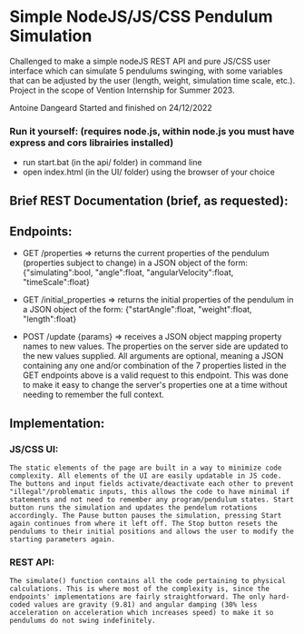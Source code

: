 # Simple NodeJS/JS/CSS Pendulum Simulation
 Challenged to make a simple nodeJS REST API and pure JS/CSS user interface which can simulate 5 pendulums swinging, with some variables that can be adjusted by the user (length, weight, simulation time scale, etc.). Project in the scope of Vention Internship for Summer 2023.

 Antoine Dangeard
 Started and finished on 24/12/2022

### Run it yourself: (requires node.js, within node.js you must have express and cors librairies installed)
- run start.bat (in the api/ folder) in command line
- open index.html (in the UI/ folder) using the browser of your choice

## Brief REST Documentation (brief, as requested):

## Endpoints:
- GET /properties => returns the current properties of the pendulum (properties subject to change) in a JSON object of the form:
        {"simulating":bool, "angle":float, "angularVelocity":float, "timeScale":float}
        
- GET /initial_properties => returns the initial properties of the pendulum in a JSON object of the form:
        {"startAngle":float, "weight":float, "length":float}

- POST /update {params} => receives a JSON object mapping property names to new values. The properties on the server side are updated to the new values supplied. All arguments are optional, meaning a JSON containing any one and/or combination of the 7 properties listed in the GET endpoints above is a valid request to this endpoint. This was done to make it easy to change the server's properties one at a time without needing to remember the full context.

## Implementation:
### JS/CSS UI:
    The static elements of the page are built in a way to minimize code complexity. All elements of the UI are easily updatable in JS code. The buttons and input fields activate/deactivate each other to prevent "illegal"/problematic inputs, this allows the code to have minimal if statements and not need to remember any program/pendulum states. Start button runs the simulation and updates the pendelum rotations accordingly. The Pause button pauses the simulation, pressing Start again continues from where it left off. The Stop button resets the pendulums to their initial positions and allows the user to modify the starting parameters again.

### REST API:
    The simulate() function contains all the code pertaining to physical calculations. This is where most of the complexity is, since the endpoints' implementations are fairly straightforward. The only hard-coded values are gravity (9.81) and angular damping (30% less acceleration on acceleration which increases speed) to make it so pendulums do not swing indefinitely.
